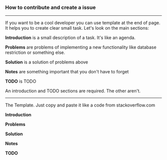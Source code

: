 ### How to contribute and create a issue

***

If you want to be a cool developer you can use template at the end of page. It helps you to create clear small task. Let's look on the main sections:

**Introduction** is a small description of a task. It's like an agenda.

**Problems** are problems of implementing a new functionality like database restriction or something else.

**Solution** is a solution of problems above

**Notes** are something important that you don't have to forget

**TODO** is TODO

An introduction and TODO sections are required. The other aren't.

***

The Template. Just copy and paste it like a code from stackoverflow.com

**Introduction**

**Problems**

**Solution**

**Notes**

**TODO**
